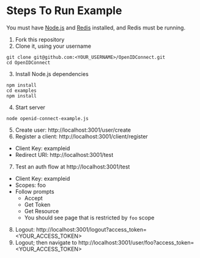 # Steps To Run Example

You must have [Node.js](http://nodejs.org/) and [Redis](http://redis.io/download) installed, and Redis must be running.

1. Fork this repository
2. Clone it, using your username

 ```
 git clone git@github.com:<YOUR_USERNAME>/OpenIDConnect.git
 cd OpenIDConnect
 ```

3. Install Node.js dependencies

 ```
 npm install
 cd examples
 npm install
 ```

4. Start server

 ```
 node openid-connect-example.js
 ```

5. Create user: http://localhost:3001/user/create
6. Register a client: http://localhost:3001/client/register
  * Client Key: exampleid
  * Redirect URI: http://localhost:3001/test
7. Test an auth flow at http://localhost:3001/test
  * Client Key: exampleid
  * Scopes: foo
  * Follow prompts
    - Accept
    - Get Token
    - Get Resource
    - You should see page that is restricted by ```foo``` scope
8. Logout: http://localhost:3001/logout?access_token=<YOUR_ACCESS_TOKEN>
12. Logout; then navigate to http://localhost:3001/user/foo?access_token=<YOUR_ACCESS_TOKEN>

